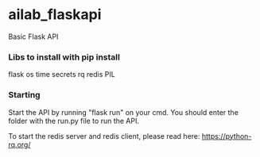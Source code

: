 # ailab_flaskapi
Basic Flask API


### Libs to install with pip install
flask os time secrets rq redis PIL

### Starting
Start the API by running "flask run" on your cmd. You should enter the folder with the run.py file to run the API.

To start the redis server and redis client, please read here: https://python-rq.org/
